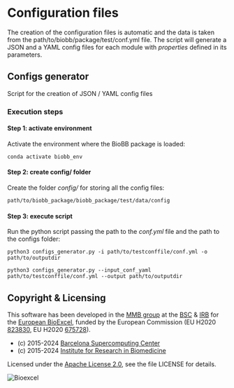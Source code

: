 # Configuration files

The creation of the configuration files is automatic and the data is taken from the path/to/biobb/package/test/conf.yml file. The script will generate a JSON and a YAML config files for each module with *properties* defined in its parameters.

## Configs generator

Script for the creation of JSON / YAML config files

### Execution steps

#### Step 1: activate environment

Activate the environment where the BioBB package is loaded:

```Shell
conda activate biobb_env
```
#### Step 2: create config/ folder

Create the folder *config/* for storing all the config files:

```Shell
path/to/biobb_package/biobb_package/test/data/config
```

#### Step 3: execute script

Run the python script passing the path to the *conf.yml* file and the path to the configs folder:

```Shell
python3 configs_generator.py -i path/to/testconffile/conf.yml -o path/to/outputdir
```

```Shell
python3 configs_generator.py --input_conf_yaml path/to/testconffile/conf.yml --output path/to/outputdir
```

## Copyright & Licensing
This software has been developed in the [MMB group](http://mmb.irbbarcelona.org) at the [BSC](http://www.bsc.es/) & [IRB](https://www.irbbarcelona.org/) for the [European BioExcel](http://bioexcel.eu/), funded by the European Commission (EU H2020 [823830](http://cordis.europa.eu/projects/823830), EU H2020 [675728](http://cordis.europa.eu/projects/675728)).

* (c) 2015-2024 [Barcelona Supercomputing Center](https://www.bsc.es/)
* (c) 2015-2024 [Institute for Research in Biomedicine](https://www.irbbarcelona.org/)

Licensed under the
[Apache License 2.0](https://www.apache.org/licenses/LICENSE-2.0), see the file LICENSE for details.

![](https://bioexcel.eu/wp-content/uploads/2019/04/Bioexcell_logo_1080px_transp.png "Bioexcel")
